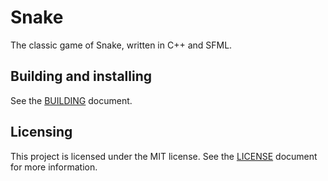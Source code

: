 # Snake

The classic game of Snake, written in C++ and SFML.

## Building and installing

See the [BUILDING](BUILDING.md) document.

## Licensing

This project is licensed under the MIT license. See the [LICENSE](LICENSE) document
for more information.

